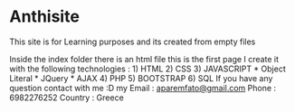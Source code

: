# Anthisite
This site is for Learning purposes and its created from empty files

Inside the index folder there is an html file this is the first page
I create it with the following technologies : 
                                                1) HTML
                                                2) CSS
                                                3) JAVASCRIPT
                                                    * Object Literal 
                                                    * JQuery
                                                    * AJAX 
                                                4) PHP
                                                5) BOOTSTRAP
                                                6) SQL
If you have any question contact with me :D my Email : aparemfato@gmail.com
                                               Phone : 6982276252
                                               Country : Greece
                                              
                                                
